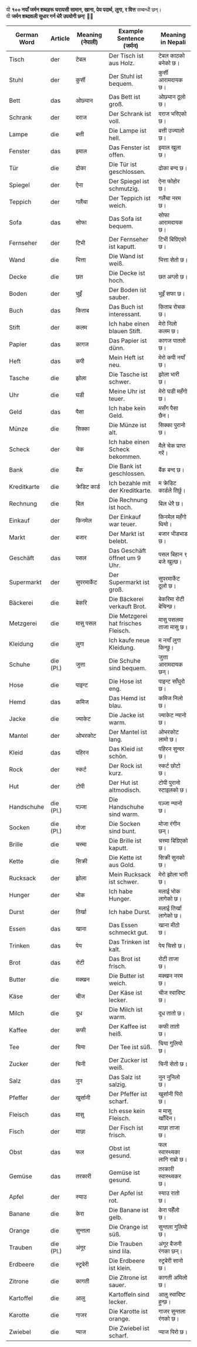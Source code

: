
यी **१०० नयाँ जर्मन शब्दहरू** **घरायसी सामान, खाना, पेय पदार्थ, लुगा, र वित्त** सम्बन्धी छन्।  
यी **जर्मन शब्दावली सुधार गर्न धेरै उपयोगी छन्**! 🚀😊

| **German Word** | **Article** | **Meaning (नेपाली)** | **Example Sentence (जर्मन)**        | **Meaning in Nepali**         |
| --------------- | ----------- | -------------------- | ----------------------------------- | ----------------------------- |
| Tisch           | der         | टेबल                 | Der Tisch ist aus Holz.             | टेबल काठको बनेको छ।           |
| Stuhl           | der         | कुर्सी               | Der Stuhl ist bequem.               | कुर्सी आरामदायक छ।            |
| Bett            | das         | ओछ्यान               | Das Bett ist groß.                  | ओछ्यान ठूलो छ।                |
| Schrank         | der         | दराज                 | Der Schrank ist voll.               | दराज भरिएको छ।                |
| Lampe           | die         | बत्ती                | Die Lampe ist hell.                 | बत्ती उज्यालो छ।              |
| Fenster         | das         | झ्याल                | Das Fenster ist offen.              | झ्याल खुला छ।                 |
| Tür             | die         | ढोका                 | Die Tür ist geschlossen.            | ढोका बन्द छ।                  |
| Spiegel         | der         | ऐना                  | Der Spiegel ist schmutzig.          | ऐना फोहोर छ।                  |
| Teppich         | der         | गलैंचा               | Der Teppich ist weich.              | गलैंचा नरम छ।                 |
| Sofa            | das         | सोफा                 | Das Sofa ist bequem.                | सोफा आरामदायक छ।              |
| Fernseher       | der         | टिभी                 | Der Fernseher ist kaputt.           | टिभी बिग्रिएको छ।             |
| Wand            | die         | भित्ता               | Die Wand ist weiß.                  | भित्ता सेतो छ।                |
| Decke           | die         | छत                   | Die Decke ist hoch.                 | छत अग्लो छ।                   |
| Boden           | der         | भुइँ                 | Der Boden ist sauber.               | भुइँ सफा छ।                   |
| Buch            | das         | किताब                | Das Buch ist interessant.           | किताब रोचक छ।                 |
| Stift           | der         | कलम                  | Ich habe einen blauen Stift.        | मेरो निलो कलम छ।              |
| Papier          | das         | कागज                 | Das Papier ist dünn.                | कागज पातलो छ।                 |
| Heft            | das         | कपी                  | Mein Heft ist neu.                  | मेरो कपी नयाँ छ।              |
| Tasche          | die         | झोला                 | Die Tasche ist schwer.              | झोला भारी छ।                  |
| Uhr             | die         | घडी                  | Meine Uhr ist teuer.                | मेरो घडी महँगो छ।             |
| Geld            | das         | पैसा                 | Ich habe kein Geld.                 | मसँग पैसा छैन।                |
| Münze           | die         | सिक्का               | Die Münze ist alt.                  | सिक्का पुरानो छ।              |
| Scheck          | der         | चेक                  | Ich habe einen Scheck bekommen.     | मैले चेक प्राप्त गरें।        |
| Bank            | die         | बैंक                 | Die Bank ist geschlossen.           | बैंक बन्द छ।                  |
| Kreditkarte     | die         | क्रेडिट कार्ड        | Ich bezahle mit der Kreditkarte.    | म क्रेडिट कार्डले तिर्छु।     |
| Rechnung        | die         | बिल                  | Die Rechnung ist hoch.              | बिल धेरै छ।                   |
| Einkauf         | der         | किनमेल               | Der Einkauf war teuer.              | किनमेल महँगो थियो।            |
| Markt           | der         | बजार                 | Der Markt ist belebt.               | बजार भीडभाड छ।                |
| Geschäft        | das         | पसल                  | Das Geschäft öffnet um 9 Uhr.       | पसल बिहान ९ बजे खुल्छ।        |
| Supermarkt      | der         | सुपरमार्केट          | Der Supermarkt ist groß.            | सुपरमार्केट ठूलो छ।           |
| Bäckerei        | die         | बेकरि                | Die Bäckerei verkauft Brot.         | बेकरिमा रोटी बेचिन्छ।         |
| Metzgerei       | die         | मासु पसल             | Die Metzgerei hat frisches Fleisch. | मासु पसलमा ताजा मासु छ।       |
| Kleidung        | die         | लुगा                 | Ich kaufe neue Kleidung.            | म नयाँ लुगा किन्छु।           |
| Schuhe          | die (Pl.)   | जुत्ता               | Die Schuhe sind bequem.             | जुत्ता आरामदायक छन्।          |
| Hose            | die         | पाइन्ट               | Die Hose ist eng.                   | पाइन्ट साँघुरो छ।             |
| Hemd            | das         | कमिज                 | Das Hemd ist blau.                  | कमिज निलो छ।                  |
| Jacke           | die         | ज्याकेट              | Die Jacke ist warm.                 | ज्याकेट न्यानो छ।             |
| Mantel          | der         | ओभरकोट               | Der Mantel ist lang.                | ओभरकोट लामो छ।                |
| Kleid           | das         | पहिरन                | Das Kleid ist schön.                | पहिरन सुन्दर छ।               |
| Rock            | der         | स्कर्ट               | Der Rock ist kurz.                  | स्कर्ट छोटो छ।                |
| Hut             | der         | टोपी                 | Der Hut ist altmodisch.             | टोपी पुरानो स्टाइलको छ।       |
| Handschuhe      | die (Pl.)   | पञ्जा                | Die Handschuhe sind warm.           | पञ्जा न्यानो छ।               |
| Socken          | die (Pl.)   | मोजा                 | Die Socken sind bunt.               | मोजा रंगीन छन्।               |
| Brille          | die         | चस्मा                | Die Brille ist kaputt.              | चस्मा बिग्रिएको छ।            |
| Kette           | die         | सिक्री               | Die Kette ist aus Gold.             | सिक्री सुनको छ।               |
| Rucksack        | der         | झोला                 | Mein Rucksack ist schwer.           | मेरो झोला भारी छ।             |
| Hunger          | der         | भोक                  | Ich habe Hunger.                    | मलाई भोक लागेको छ।            |
| Durst           | der         | तिर्खा               | Ich habe Durst.                     | मलाई तिर्खा लागेको छ।         |
| Essen           | das         | खाना                 | Das Essen schmeckt gut.             | खाना मीठो छ।                  |
| Trinken         | das         | पेय                  | Das Trinken ist kalt.               | पेय चिसो छ।                   |
| Brot            | das         | रोटी                 | Das Brot ist frisch.                | रोटी ताजा छ।                  |
| Butter          | die         | मक्खन                | Die Butter ist weich.               | मक्खन नरम छ।                  |
| Käse            | der         | चीज                  | Der Käse ist lecker.                | चीज स्वादिष्ट छ।              |
| Milch           | die         | दूध                  | Die Milch ist warm.                 | दूध तातो छ।                   |
| Kaffee          | der         | कफी                  | Der Kaffee ist heiß.                | कफी तातो छ।                   |
| Tee             | der         | चिया                 | Der Tee ist süß.                    | चिया गुलियो छ।                |
| Zucker          | der         | चिनी                 | Der Zucker ist weiß.                | चिनी सेतो छ।                  |
| Salz            | das         | नुन                  | Das Salz ist salzig.                | नुन नुनिलो छ।                 |
| Pfeffer         | der         | खुर्सानी             | Der Pfeffer ist scharf.             | खुर्सानी पिरो छ।              |
| Fleisch         | das         | मासु                 | Ich esse kein Fleisch.              | म मासु खाँदिन।                |
| Fisch           | der         | माछा                 | Der Fisch ist frisch.               | माछा ताजा छ।                  |
| Obst            | das         | फल                   | Obst ist gesund.                    | फल स्वास्थ्यका लागि राम्रो छ। |
| Gemüse          | das         | तरकारी               | Gemüse ist gesund.                  | तरकारी स्वास्थ्यकर छ।         |
| Apfel           | der         | स्याउ                | Der Apfel ist rot.                  | स्याउ रातो छ।                 |
| Banane          | die         | केरा                 | Die Banane ist gelb.                | केरा पहेँलो छ।                |
| Orange          | die         | सुन्तला              | Die Orange ist süß.                 | सुन्तला गुलियो छ।             |
| Trauben         | die (Pl.)   | अंगूर                | Die Trauben sind lila.              | अंगूर बैजनी रंगका छन्।        |
| Erdbeere        | die         | स्ट्रबेरी            | Die Erdbeere ist klein.             | स्ट्रबेरी सानो छ।             |
| Zitrone         | die         | कागती                | Die Zitrone ist sauer.              | कागती अमिलो छ।                |
| Kartoffel       | die         | आलु                  | Kartoffeln sind lecker.             | आलु स्वादिष्ट हुन्छ।          |
| Karotte         | die         | गाजर                 | Die Karotte ist orange.             | गाजर सुन्तला रंगको छ।         |
| Zwiebel         | die         | प्याज                | Die Zwiebel ist scharf.             | प्याज पिरो छ।                 |
